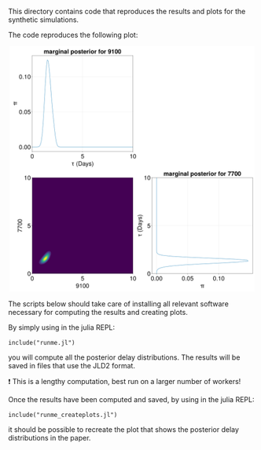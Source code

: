 This directory contains code that reproduces the results and plots for the synthetic simulations.

The code reproduces the following  plot:


<p align="center">

<img src="https://github.com/HITS-AIN/GPCCPaper/blob/2c7fc0a8ea5244d06043382e03432a08225ed0fd/scripts/threelightcurves/2Dposterior_Mgc0811.png"  style="width:500px;height:500px;">

</p>


The scripts below should take care of installing all relevant software necessary for computing the results and creating plots.


By simply using in the julia REPL:
```
include("runme.jl")
```
you will compute all the posterior delay distributions. 
The results will be saved in files that use the JLD2 format.

❗ This is a lengthy computation, best run on a larger number of workers!


Once the results have been computed and saved, by using in the julia REPL:
```
include("runme_createplots.jl")
```
it should be possible to recreate the plot that shows the posterior delay distributions in the paper.
